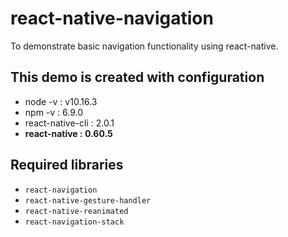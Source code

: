 # react-native-navigation

To demonstrate basic navigation functionality using react-native.

## This demo is created with configuration
- node -v : v10.16.3
- npm -v : 6.9.0
- react-native-cli : 2.0.1
- **react-native : 0.60.5**

## Required libraries
- <code>react-navigation</code>
- <code>react-native-gesture-handler</code>
- <code>react-native-reanimated</code>
- <code>react-navigation-stack</code>
